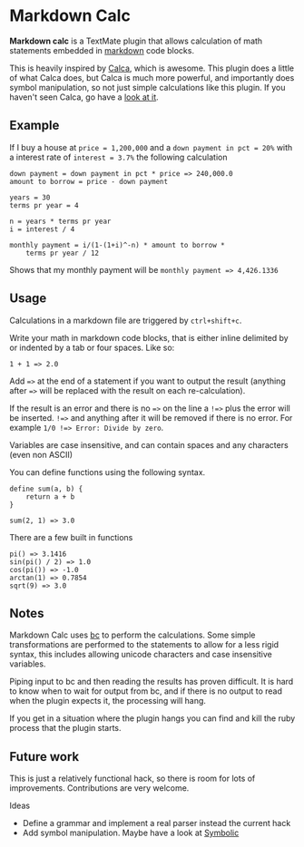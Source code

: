 # Markdown Calc

**Markdown calc** is a TextMate plugin that allows calculation of math statements embedded in [markdown](http://daringfireball.net/projects/markdown/) code blocks. 

This is heavily inspired by [Calca](http://calca.io), which is awesome. This plugin does a little of what Calca does, but Calca is much more powerful, and importantly does symbol manipulation, so not just simple calculations like this plugin. If you haven't seen Calca, go have a [look at it](http://calca.io).

## Example

If I buy a house at `price = 1,200,000` and a `down payment in pct = 20%` with a interest rate of `interest = 3.7%` the following calculation

    down payment = down payment in pct * price => 240,000.0
    amount to borrow = price - down payment

    years = 30
    terms pr year = 4
    
    n = years * terms pr year
    i = interest / 4
    
    monthly payment = i/(1-(1+i)^-n) * amount to borrow * 
        terms pr year / 12

Shows that my monthly payment will be `monthly payment => 4,426.1336`

## Usage

Calculations in a markdown file are triggered by `ctrl+shift+c`.

Write your math in markdown code blocks, that is either inline delimited by ` ` or indented by a tab or four spaces. Like so:

    1 + 1 => 2.0

Add `=>` at the end of a statement if you want to output the result (anything after `=>` will be replaced with the result on each re-calculation). 

If the result is an error and there is no `=>` on the line a `!=>` plus the error will be inserted. `!=>` and anything after it will be removed if there is no error. For example `1/0 !=> Error: Divide by zero`.

Variables are case insensitive, and can contain spaces and any characters (even non ASCII)

You can define functions using the following syntax. 

    define sum(a, b) {
        return a + b   
    }         

    sum(2, 1) => 3.0
    
There are a few built in functions

    pi() => 3.1416
    sin(pi() / 2) => 1.0
    cos(pi()) => -1.0
    arctan(1) => 0.7854
    sqrt(9) => 3.0

## Notes

Markdown Calc uses [bc](http://linux.die.net/man/1/bc) to perform the calculations. Some simple transformations are performed to the statements to allow for a less rigid syntax, this includes allowing unicode characters and case insensitive variables.

Piping input to bc and then reading the results has proven difficult. It is hard to know when to wait for output from bc, and if there is no output to read when the plugin expects it, the processing will hang.

If you get in a situation where the plugin hangs you can find and kill the ruby process that the plugin starts.

## Future work

This is just a relatively functional hack, so there is room for lots of improvements. Contributions are very welcome. 

Ideas 

- Define a grammar and implement a real parser instead the current hack
- Add symbol manipulation. Maybe have a look at [Symbolic](http://brainopia.github.io/symbolic/)
